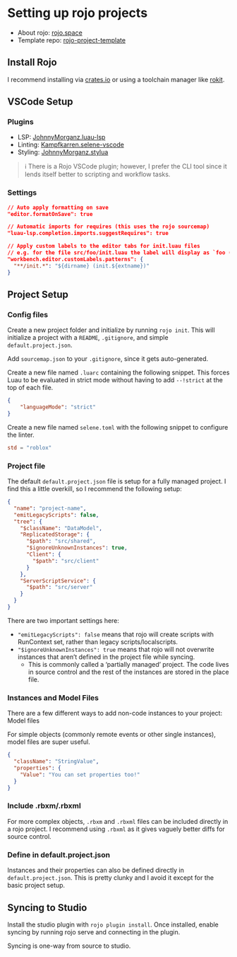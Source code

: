 # Setting up rojo projects

* About rojo: [rojo.space](https://rojo.space/)
* Template repo: [rojo-project-template](https://github.com/edeppe/rojo-project-template)

## Install Rojo

I recommend installing via [crates.io](https://crates.io/crates/rojo) or using a toolchain manager like [rokit](https://github.com/rojo-rbx/rokit).

## VSCode Setup

### Plugins

* LSP: [JohnnyMorganz.luau-lsp](https://marketplace.visualstudio.com/items?itemName=JohnnyMorganz.luau-lsp)
* Linting: [Kampfkarren.selene-vscode](https://marketplace.visualstudio.com/items?itemName=Kampfkarren.selene-vscode)
* Styling: [JohnnyMorganz.stylua](https://marketplace.visualstudio.com/items?itemName=JohnnyMorganz.stylua)

> ℹ️ There is a Rojo VSCode plugin; however, I prefer the CLI tool since it lends itself better to scripting and workflow tasks.

### Settings

```json
// Auto apply formatting on save
"editor.formatOnSave": true

// Automatic imports for requires (this uses the rojo sourcemap)
"luau-lsp.completion.imports.suggestRequires": true

// Apply custom labels to the editor tabs for init.luau files
// e.g. for the file src/foo/init.luau the label will display as `foo (init.luau)` instead of just `init.luau`
"workbench.editor.customLabels.patterns": {
  "**/init.*": "${dirname} (init.${extname})"
}
```

## Project Setup

### Config files

Create a new project folder and initialize by running `rojo init`. This will initialize a project with a `README`, `.gitignore`, and simple `default.project.json`.

Add `sourcemap.json` to your `.gitignore`, since it gets auto-generated.

Create a new file named `.luarc` containing the following snippet. This forces Luau to be evaluated in strict mode without having to add `--!strict` at the top of each file.

```json
{
    "languageMode": "strict"
}
```

Create a new file named `selene.toml` with the following snippet to configure the linter.

```toml
std = "roblox"
```

### Project file

The default `default.project.json` file is setup for a fully managed project. I find this a little overkill, so I recommend the following setup:

```json
{
  "name": "project-name",
  "emitLegacyScripts": false,
  "tree": {
    "$className": "DataModel",
    "ReplicatedStorage": {
      "$path": "src/shared",
      "$ignoreUnknownInstances": true,
      "Client": {
        "$path": "src/client"
      }
    },
    "ServerScriptService": {
      "$path": "src/server"
    }
  }
}
```

There are two important settings here:

* `"emitLegacyScripts": false` means that rojo will create scripts with RunContext set, rather than legacy scripts/localscripts.
* `"$ignoreUnknownInstances": true` means that rojo will not overwrite instances that aren’t defined in the project file while syncing.
  * This is commonly called a ‘partially managed’ project. The code lives in source control and the rest of the instances are stored in the place file.

### Instances and Model Files

There are a few different ways to add non-code instances to your project:
Model files

For simple objects (commonly remote events or other single instances), model files are super useful.

```json
{
  "className": "StringValue",
  "properties": {
    "Value": "You can set properties too!"
  }
}
```

### Include .rbxm/.rbxml

For more complex objects, `.rbxm` and `.rbxml` files can be included directly in a rojo project. I recommend using `.rbxml` as it gives vaguely better diffs for source control.

### Define in default.project.json

Instances and their properties can also be defined directly in `default.project.json`. This is pretty clunky and I avoid it except for the basic project setup.

## Syncing to Studio

Install the studio plugin with `rojo plugin install`. Once installed, enable syncing by running rojo serve and connecting in the plugin.

Syncing is one-way from source to studio.
